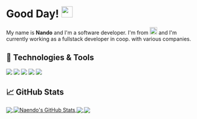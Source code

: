 
# Good Day! <img src="https://raw.githubusercontent.com/MartinHeinz/MartinHeinz/master/wave.gif" width="30px"/>

My name is <strong>Nando</strong> and I'm a software developer. I'm from <img src="https://cdn.countryflags.com/thumbs/austria/flag-400.png" width="20px"> and I'm currently working as a fullstack developer in coop. with various companies.

## 🔧 Technologies & Tools
![](https://img.shields.io/badge/Editor-Rider_IDEA-informational?style=flat&logo=rider&logoColor=#FE8E1B&color=#79FE96)
![](https://img.shields.io/badge/Shell-Bash-informational?style=flat&logo=gnu-bash&logoColor=white&color=#79FE96)
![](https://img.shields.io/badge/Tools-PostgreSQL-informational?style=flat&logo=postgresql&logoColor=white&color=#79FE96)
![](https://img.shields.io/badge/Tools-Docker-informational?style=flat&logo=docker&logoColor=#0db7ed&color=#79FE96)
![](https://img.shields.io/badge/Cloud-Digital_Ocean-informational?style=flat&logo=digitalocean&logoColor=#0065FF&color=#79FE96)

## &#x1f4c8; GitHub Stats

<a href="https://github.com/Naendo">
  <img align="center" src="https://github-readme-stats.vercel.app/api/top-langs/?username=Naendo&hide=tex&title_color=ffffff&text_color=c9cacc&icon_color=2bbc8a&bg_color=1d1f21&langs_count=3" />
</a>
<a href="https://github.com/Naendo">
  <img align="center" src="https://github-readme-stats.vercel.app/api?username=Naendo&show_icons=true&line_height=27&count_private=true&title_color=ffffff&text_color=c9cacc&icon_color=2bbc8a&bg_color=1d1f21" alt="Naendo's GitHub Stats" />
</a>

<a href="https://github.com/Naendo/twitch-net">
  <img align="center" src="https://github-readme-stats.vercel.app/api/pin/?username=Naendo&repo=twitch-net&title_color=ffffff&text_color=c9cacc&icon_color=2bbc8a&bg_color=1d1f21" />
</a>

<a href="https://github.com/Naendo/SpaceCloud">
  <img align="center" src="https://github-readme-stats.vercel.app/api/pin/?username=Naendo&repo=SpaceCloud&title_color=ffffff&text_color=c9cacc&icon_color=2bbc8a&bg_color=1d1f21" />
</a>
